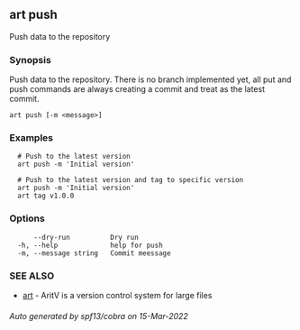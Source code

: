 ## art push

Push data to the repository

### Synopsis

Push data to the repository. There is no branch implemented yet, all put and push commands are always creating a commit and treat as the latest commit.

```
art push [-m <message>]
```

### Examples

```
  # Push to the latest version
  art push -m 'Initial version'

  # Push to the latest version and tag to specific version
  art push -m 'Initial version'
  art tag v1.0.0
```

### Options

```
      --dry-run          Dry run
  -h, --help             help for push
  -m, --message string   Commit meessage
```

### SEE ALSO

* [art](art.md)	 - AritV is a version control system for large files

###### Auto generated by spf13/cobra on 15-Mar-2022
